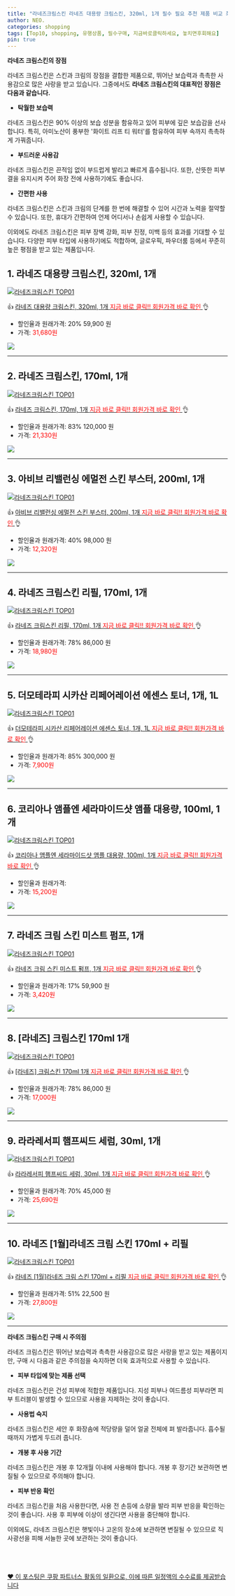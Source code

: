 ```yaml
---
title: "라네즈크림스킨 라네즈 대용량 크림스킨, 320ml, 1개 필수 필요 추천 제품 비교 최저 가격 비교 장점 구매 후기 구매평"
author: NEO.
categories: shopping
tags: [Top10, shopping, 유행상품, 필수구매, 지금바로클릭하세요, 놓치면후회해요]
pin: true
---
```

**라네즈 크림스킨의 장점**

라네즈 크림스킨은 스킨과 크림의 장점을 결합한 제품으로, 뛰어난 보습력과 촉촉한 사용감으로 많은 사랑을 받고 있습니다. 그중에서도 **라네즈 크림스킨의 대표적인 장점은 다음과 같습니다.**

* **탁월한 보습력**

라네즈 크림스킨은 90% 이상의 보습 성분을 함유하고 있어 피부에 깊은 보습감을 선사합니다. 특히, 아미노산이 풍부한 '화이트 리프 티 워터'를 함유하여 피부 속까지 촉촉하게 가꿔줍니다.

* **부드러운 사용감**

라네즈 크림스킨은 끈적임 없이 부드럽게 발리고 빠르게 흡수됩니다. 또한, 산뜻한 피부결을 유지시켜 주어 화장 전에 사용하기에도 좋습니다.

* **간편한 사용**

라네즈 크림스킨은 스킨과 크림의 단계를 한 번에 해결할 수 있어 시간과 노력을 절약할 수 있습니다. 또한, 휴대가 간편하여 언제 어디서나 손쉽게 사용할 수 있습니다.

이외에도 라네즈 크림스킨은 피부 장벽 강화, 피부 진정, 미백 등의 효과를 기대할 수 있습니다. 다양한 피부 타입에 사용하기에도 적합하며, 글로우픽, 파우더룸 등에서 꾸준히 높은 평점을 받고 있는 제품입니다.

   

## 1. 라네즈 대용량 크림스킨, 320ml, 1개

[![라네즈크림스킨 TOP01](https://thumbnail9.coupangcdn.com/thumbnails/remote/490x490ex/image/retail/images/1748389849131677-0939f511-a96d-416a-b8f9-ee9ab3a0fe08.jpg)](https://link.coupang.com/re/AFFSDP?lptag=AF3617701&subid=GithubCoopas&pageKey=7184263215&traceid=V0-153&itemId=19646451730&vendorItemId=86752544083)


👍 [라네즈 대용량 크림스킨, 320ml, 1개 <font color=red> 지금 바로 클릭!! 회원가격 바로 확인 </font> ](https://link.coupang.com/re/AFFSDP?lptag=AF3617701&subid=GithubCoopas&pageKey=7184263215&traceid=V0-153&itemId=19646451730&vendorItemId=86752544083) 👌 


- 할인율과 원래가격: 20%  59,900   원
- 가격: <span style='color:red'>31,680원</span>

[![](/discount_price.png)](https://link.coupang.com/re/AFFSDP?lptag=AF3617701&subid=GithubCoopas&pageKey=7184263215&traceid=V0-153&itemId=19646451730&vendorItemId=86752544083)

---


   

## 2. 라네즈 크림스킨, 170ml, 1개

[![라네즈크림스킨 TOP01](https://thumbnail6.coupangcdn.com/thumbnails/remote/490x490ex/image/rs_quotation_api/a4ibu6mi/2b672b463d754da486442179e5e209a8.jpg)](https://link.coupang.com/re/AFFSDP?lptag=AF3617701&subid=GithubCoopas&pageKey=7184263215&traceid=V0-153&itemId=18124818635&vendorItemId=87501162070)


👍 [라네즈 크림스킨, 170ml, 1개 <font color=red> 지금 바로 클릭!! 회원가격 바로 확인 </font> ](https://link.coupang.com/re/AFFSDP?lptag=AF3617701&subid=GithubCoopas&pageKey=7184263215&traceid=V0-153&itemId=18124818635&vendorItemId=87501162070) 👌 


- 할인율과 원래가격: 83%  120,000   원
- 가격: <span style='color:red'>21,330원</span>

[![](/discount_price.png)](https://link.coupang.com/re/AFFSDP?lptag=AF3617701&subid=GithubCoopas&pageKey=7184263215&traceid=V0-153&itemId=18124818635&vendorItemId=87501162070)

---


   

## 3. 아비브 리밸런싱 에멀전 스킨 부스터, 200ml, 1개

[![라네즈크림스킨 TOP01](https://thumbnail6.coupangcdn.com/thumbnails/remote/490x490ex/image/retail/images/2021/05/06/16/7/d33f5bd1-fb98-4baa-a7a8-9781d6b3c354.jpg)](https://link.coupang.com/re/AFFSDP?lptag=AF3617701&subid=GithubCoopas&pageKey=5465527598&traceid=V0-153&itemId=8377238720&vendorItemId=75664945613)


👍 [아비브 리밸런싱 에멀전 스킨 부스터, 200ml, 1개 <font color=red> 지금 바로 클릭!! 회원가격 바로 확인 </font> ](https://link.coupang.com/re/AFFSDP?lptag=AF3617701&subid=GithubCoopas&pageKey=5465527598&traceid=V0-153&itemId=8377238720&vendorItemId=75664945613) 👌 


- 할인율과 원래가격: 40%  98,000   원
- 가격: <span style='color:red'>12,320원</span>

[![](/discount_price.png)](https://link.coupang.com/re/AFFSDP?lptag=AF3617701&subid=GithubCoopas&pageKey=5465527598&traceid=V0-153&itemId=8377238720&vendorItemId=75664945613)

---


   

## 4. 라네즈 크림스킨 리필, 170ml, 1개

[![라네즈크림스킨 TOP01](https://thumbnail8.coupangcdn.com/thumbnails/remote/490x490ex/image/retail/images/2023/03/08/20/6/c98fd32c-6ef9-48be-8d72-8acc197be167.jpg)](https://link.coupang.com/re/AFFSDP?lptag=AF3617701&subid=GithubCoopas&pageKey=7184272798&traceid=V0-153&itemId=18124851681&vendorItemId=85275820645)


👍 [라네즈 크림스킨 리필, 170ml, 1개 <font color=red> 지금 바로 클릭!! 회원가격 바로 확인 </font> ](https://link.coupang.com/re/AFFSDP?lptag=AF3617701&subid=GithubCoopas&pageKey=7184272798&traceid=V0-153&itemId=18124851681&vendorItemId=85275820645) 👌 


- 할인율과 원래가격: 78%  86,000   원
- 가격: <span style='color:red'>18,980원</span>

[![](/discount_price.png)](https://link.coupang.com/re/AFFSDP?lptag=AF3617701&subid=GithubCoopas&pageKey=7184272798&traceid=V0-153&itemId=18124851681&vendorItemId=85275820645)

---


   

## 5. 더모테라피 시카산 리페어레이션 에센스 토너, 1개, 1L

[![라네즈크림스킨 TOP01](https://thumbnail7.coupangcdn.com/thumbnails/remote/490x490ex/image/retail/images/2263173208605858-bfbde61c-b24e-49ed-a22c-1700104ddc48.jpg)](https://link.coupang.com/re/AFFSDP?lptag=AF3617701&subid=GithubCoopas&pageKey=7217976988&traceid=V0-153&itemId=6212935454&vendorItemId=4325880090)


👍 [더모테라피 시카산 리페어레이션 에센스 토너, 1개, 1L <font color=red> 지금 바로 클릭!! 회원가격 바로 확인 </font> ](https://link.coupang.com/re/AFFSDP?lptag=AF3617701&subid=GithubCoopas&pageKey=7217976988&traceid=V0-153&itemId=6212935454&vendorItemId=4325880090) 👌 


- 할인율과 원래가격: 85%  300,000   원
- 가격: <span style='color:red'>7,900원</span>

[![](/discount_price.png)](https://link.coupang.com/re/AFFSDP?lptag=AF3617701&subid=GithubCoopas&pageKey=7217976988&traceid=V0-153&itemId=6212935454&vendorItemId=4325880090)

---


   

## 6. 코리아나 앰플엔 세라마이드샷 앰플 대용량, 100ml, 1개

[![라네즈크림스킨 TOP01](https://thumbnail8.coupangcdn.com/thumbnails/remote/490x490ex/image/retail/images/5287584529858402-4e2e8b2d-73be-4829-99e2-bd403907cdda.jpg)](https://link.coupang.com/re/AFFSDP?lptag=AF3617701&subid=GithubCoopas&pageKey=7492645388&traceid=V0-153&itemId=19595611435&vendorItemId=4226206150)


👍 [코리아나 앰플엔 세라마이드샷 앰플 대용량, 100ml, 1개 <font color=red> 지금 바로 클릭!! 회원가격 바로 확인 </font> ](https://link.coupang.com/re/AFFSDP?lptag=AF3617701&subid=GithubCoopas&pageKey=7492645388&traceid=V0-153&itemId=19595611435&vendorItemId=4226206150) 👌 


- 할인율과 원래가격: 
- 가격: <span style='color:red'>15,200원</span>

[![](/discount_price.png)](https://link.coupang.com/re/AFFSDP?lptag=AF3617701&subid=GithubCoopas&pageKey=7492645388&traceid=V0-153&itemId=19595611435&vendorItemId=4226206150)

---


   

## 7. 라네즈 크림 스킨 미스트 펌프, 1개

[![라네즈크림스킨 TOP01](https://thumbnail10.coupangcdn.com/thumbnails/remote/490x490ex/image/retail/images/2023/05/09/18/4/76cea5b9-c4cc-4362-bd84-397e70d584b3.jpg)](https://link.coupang.com/re/AFFSDP?lptag=AF3617701&subid=GithubCoopas&pageKey=7323283373&traceid=V0-153&itemId=18786982401&vendorItemId=85918214572)


👍 [라네즈 크림 스킨 미스트 펌프, 1개 <font color=red> 지금 바로 클릭!! 회원가격 바로 확인 </font> ](https://link.coupang.com/re/AFFSDP?lptag=AF3617701&subid=GithubCoopas&pageKey=7323283373&traceid=V0-153&itemId=18786982401&vendorItemId=85918214572) 👌 


- 할인율과 원래가격: 17%  59,900   원
- 가격: <span style='color:red'>3,420원</span>

[![](/discount_price.png)](https://link.coupang.com/re/AFFSDP?lptag=AF3617701&subid=GithubCoopas&pageKey=7323283373&traceid=V0-153&itemId=18786982401&vendorItemId=85918214572)

---


   

## 8. [라네즈] 크림스킨 170ml 1개

[![라네즈크림스킨 TOP01](https://thumbnail6.coupangcdn.com/thumbnails/remote/490x490ex/image/vendor_inventory/8e9d/eda3e8fb68755cd1cdd6d0b5da1ed0abdfd83e32899056809a002ed4e7a7.jpg)](https://link.coupang.com/re/AFFSDP?lptag=AF3617701&subid=GithubCoopas&pageKey=7600355582&traceid=V0-153&itemId=20103912723&vendorItemId=87802859239)


👍 [[라네즈] 크림스킨 170ml 1개 <font color=red> 지금 바로 클릭!! 회원가격 바로 확인 </font> ](https://link.coupang.com/re/AFFSDP?lptag=AF3617701&subid=GithubCoopas&pageKey=7600355582&traceid=V0-153&itemId=20103912723&vendorItemId=87802859239) 👌 


- 할인율과 원래가격: 78%  86,000   원
- 가격: <span style='color:red'>17,000원</span>

[![](/discount_price.png)](https://link.coupang.com/re/AFFSDP?lptag=AF3617701&subid=GithubCoopas&pageKey=7600355582&traceid=V0-153&itemId=20103912723&vendorItemId=87802859239)

---


   

## 9. 라라레서피 햄프씨드 세럼, 30ml, 1개

[![라네즈크림스킨 TOP01](https://thumbnail9.coupangcdn.com/thumbnails/remote/490x490ex/image/vendor_inventory/0c9c/968fe220712014da12822e3bf37798897068cefe3d9c471081080005515c.jpg)](https://link.coupang.com/re/AFFSDP?lptag=AF3617701&subid=GithubCoopas&pageKey=5988421428&traceid=V0-153&itemId=10805343545&vendorItemId=78085572791)


👍 [라라레서피 햄프씨드 세럼, 30ml, 1개 <font color=red> 지금 바로 클릭!! 회원가격 바로 확인 </font> ](https://link.coupang.com/re/AFFSDP?lptag=AF3617701&subid=GithubCoopas&pageKey=5988421428&traceid=V0-153&itemId=10805343545&vendorItemId=78085572791) 👌 


- 할인율과 원래가격: 70%  45,000   원
- 가격: <span style='color:red'>25,690원</span>

[![](/discount_price.png)](https://link.coupang.com/re/AFFSDP?lptag=AF3617701&subid=GithubCoopas&pageKey=5988421428&traceid=V0-153&itemId=10805343545&vendorItemId=78085572791)

---


   

## 10. 라네즈 [1월]라네즈 크림 스킨 170ml + 리필

[![라네즈크림스킨 TOP01](https://thumbnail9.coupangcdn.com/thumbnails/remote/490x490ex/image/vendor_inventory/6ed4/c4b8f3ac651e7089227f28df9c3da17d7e6f67e9afa9f2e6f6d9bd222a23.jpg)](https://link.coupang.com/re/AFFSDP?lptag=AF3617701&subid=GithubCoopas&pageKey=7103379158&traceid=V0-153&itemId=17736592565&vendorItemId=87797485785)


👍 [라네즈 [1월]라네즈 크림 스킨 170ml + 리필 <font color=red> 지금 바로 클릭!! 회원가격 바로 확인 </font> ](https://link.coupang.com/re/AFFSDP?lptag=AF3617701&subid=GithubCoopas&pageKey=7103379158&traceid=V0-153&itemId=17736592565&vendorItemId=87797485785) 👌 


- 할인율과 원래가격: 51%  22,500   원
- 가격: <span style='color:red'>27,800원</span>

[![](/discount_price.png)](https://link.coupang.com/re/AFFSDP?lptag=AF3617701&subid=GithubCoopas&pageKey=7103379158&traceid=V0-153&itemId=17736592565&vendorItemId=87797485785)

---
**라네즈 크림스킨 구매 시 주의점**

라네즈 크림스킨은 뛰어난 보습력과 촉촉한 사용감으로 많은 사랑을 받고 있는 제품이지만, 구매 시 다음과 같은 주의점을 숙지하면 더욱 효과적으로 사용할 수 있습니다.

* **피부 타입에 맞는 제품 선택**

라네즈 크림스킨은 건성 피부에 적합한 제품입니다. 지성 피부나 여드름성 피부라면 피부 트러블이 발생할 수 있으므로 사용을 자제하는 것이 좋습니다.

* **사용법 숙지**

라네즈 크림스킨은 세안 후 화장솜에 적당량을 덜어 얼굴 전체에 펴 발라줍니다. 흡수될 때까지 가볍게 두드려 줍니다.

* **개봉 후 사용 기간**

라네즈 크림스킨은 개봉 후 12개월 이내에 사용해야 합니다. 개봉 후 장기간 보관하면 변질될 수 있으므로 주의해야 합니다.

* **피부 반응 확인**

라네즈 크림스킨을 처음 사용한다면, 사용 전 손등에 소량을 발라 피부 반응을 확인하는 것이 좋습니다. 사용 후 피부에 이상이 생긴다면 사용을 중단해야 합니다.

이외에도, 라네즈 크림스킨은 햇빛이나 고온의 장소에 보관하면 변질될 수 있으므로 직사광선을 피해 서늘한 곳에 보관하는 것이 좋습니다.<br><br><br><br><br> [ ❤  이 포스팅은 쿠팡 파트너스 활동의 일환으로, 이에 따른 일정액의 수수료를 제공받습니다](https://link.coupang.com/a/bcEFyh)